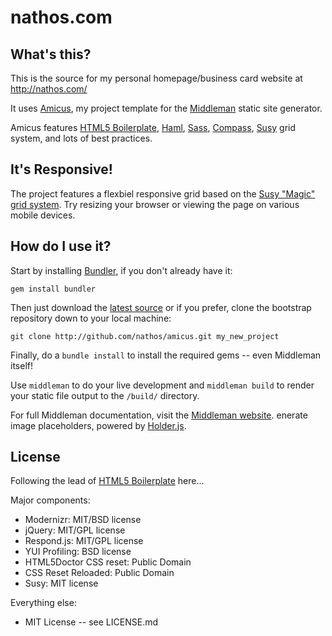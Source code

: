 # nathos.com

## What's this?

This is the source for my personal homepage/business card website at http://nathos.com/

It uses [Amicus](https://github.com/nathos/amicus), my project template for the [Middleman](http://middlemanapp.com/) static site generator.

Amicus features [HTML5 Boilerplate](http://html5boilerplate.com/), [Haml](http://haml-lang.com/), [Sass](http://sass-lang.com/), [Compass](http://compass-style.org/), [Susy](http://susy.oddbird.net/) grid system, and lots of best practices.

## It's Responsive!

The project features a flexbiel responsive grid based on the [Susy "Magic" grid system](http://susy.oddbird.net/demos/magic/). Try resizing your browser or viewing the page on various mobile devices.

## How do I use it?

Start by installing [Bundler](http://gembundler.com/), if you don't already have it:

```
gem install bundler
```

Then just download the [latest source](https://github.com/nathos/amicus/archives/master) or if you prefer, clone the bootstrap repository down to your local machine:

```
git clone http://github.com/nathos/amicus.git my_new_project
```

Finally, do a ```bundle install``` to install the required gems -- even Middleman itself!

Use ```middleman``` to do your live development and ```middleman build``` to render your static file output to the ```/build/``` directory.

For full Middleman documentation, visit the [Middleman website](http://middlemanapp.com/).
enerate image placeholders, powered by [Holder.js](http://imsky.github.com/holder/).


## License

Following the lead of [HTML5 Boilerplate](https://github.com/h5bp/html5-boilerplate) here...

Major components:

* Modernizr: MIT/BSD license
* jQuery: MIT/GPL license
* Respond.js: MIT/GPL license
* YUI Profiling: BSD license
* HTML5Doctor CSS reset: Public Domain
* CSS Reset Reloaded: Public Domain
* Susy: MIT license

Everything else:

* MIT License -- see LICENSE.md
